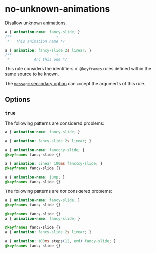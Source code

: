 # no-unknown-animations

Disallow unknown animations.

<!-- prettier-ignore -->
```css
a { animation-name: fancy-slide; }
/**                    ↑
 *   This animation name */

a { animation: fancy-slide 2s linear; }
/**                    ↑
 *           And this one */
```

This rule considers the identifiers of `@keyframes` rules defined within the same source to be known.

The [`message` secondary option](https://github.com/stylelint/stylelint/tree/15.10.2/docs/user-guide/configure.md#message) can accept the arguments of this rule.

## Options

### `true`

The following patterns are considered problems:

<!-- prettier-ignore -->
```css
a { animation-name: fancy-slide; }
```

<!-- prettier-ignore -->
```css
a { animation: fancy-slide 2s linear; }
```

<!-- prettier-ignore -->
```css
a { animation-name: fancccy-slide; }
@keyframes fancy-slide {}
```

<!-- prettier-ignore -->
```css
a { animation: linear 100ms fancccy-slide; }
@keyframes fancy-slide {}
```

<!-- prettier-ignore -->
```css
a { animation-name: jump; }
@keyframes fancy-slide {}
```

The following patterns are _not_ considered problems:

<!-- prettier-ignore -->
```css
a { animation-name: fancy-slide; }
@keyframes fancy-slide {}
```

<!-- prettier-ignore -->
```css
@keyframes fancy-slide {}
a { animation-name: fancy-slide; }
```

<!-- prettier-ignore -->
```css
@keyframes fancy-slide {}
a { animation: fancy-slide 2s linear; }
```

<!-- prettier-ignore -->
```css
a { animation: 100ms steps(12, end) fancy-slide; }
@keyframes fancy-slide {}
```
